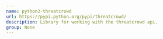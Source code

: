 ```yaml
---
name: python2-threatcrowd
url: https://pypi.python.org/pypi/threatcrowd/
description: Library for working with the threatcrowd api.
group: None
---
```

